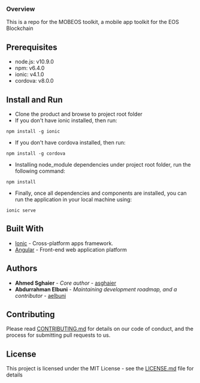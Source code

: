 ### Overview

This is a repo for the MOBEOS toolkit, a mobile app toolkit for the EOS Blockchain

## Prerequisites

- node.js: v10.9.0
- npm: v6.4.0
- ionic: v4.1.0
- cordova: v8.0.0

## Install and Run

- Clone the product and browse to project root folder
- If you don't have ionic installed, then run: 
```
npm install -g ionic
```
- If you don't have cordova installed, then run: 
```
npm install -g cordova
```
- Installing node_module dependencies under project root folder, run the following command:
```
npm install
```
- Finally, once all dependencies and components are installed, you can run the application in your local machine using:
```
ionic serve
```

## Built With

* [Ionic](https://ionicframework.com/docs/) - Cross-platform apps framework.
* [Angular](https://maven.apache.org/) - Front-end web application platform

## Authors

* **Ahmed Sghaier** - *Core author* - [asghaier](https://github.com/orgs/Takafuly/people/asghaier76)
* **Abdurrahman Elbuni** - *Maintaining development roadmap, and a contributor* - [aelbuni](https://github.com/orgs/Takafuly/people/aelbuni)

## Contributing

Please read [CONTRIBUTING.md](https://gist.github.com/PurpleBooth/b24679402957c63ec426) for details on our code of conduct, and the process for submitting pull requests to us.

## License

This project is licensed under the MIT License - see the [LICENSE.md](LICENSE) file for details
